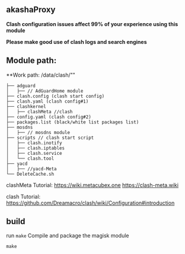 ## akashaProxy

**Clash configuration issues affect 99% of your experience using this module**

**Please make good use of clash logs and search engines**

## Module path:

**Work path: /data/clash/""
```
├── adguard
│   ├── // AdGuardHome module
├── clash.config (clash start config)
├── clash.yaml (clash config#1)
├── clashkernel
│   ├── clashMeta //clash
├── config.yaml (clash config#2)
├── packages.list (black/white list packages list)
├── mosdns
│   ├── // mosdns module
├── scripts // clash start script
│   ├── clash.inotify
│   ├── clash.iptables
│   ├── clash.service
│   └── clash.tool 
├── yacd
│   ├── //yacd-Meta
└── DeleteCache.sh
```

clashMeta Tutorial:
https://wiki.metacubex.one
https://clash-meta.wiki

clash Tutorial:
https://github.com/Dreamacro/clash/wiki/Configuration#introduction

## build

run `make` Compile and package the magisk module
```
make
```